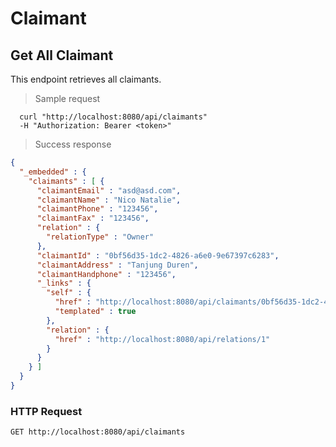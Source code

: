 # Claimant

## Get All Claimant
This endpoint retrieves all claimants.

> Sample request

```shell
  curl "http://localhost:8080/api/claimants"
  -H "Authorization: Bearer <token>"
```

> Success response

```json
{
  "_embedded" : {
    "claimants" : [ {
      "claimantEmail" : "asd@asd.com",
      "claimantName" : "Nico Natalie",
      "claimantPhone" : "123456",
      "claimantFax" : "123456",
      "relation" : {
        "relationType" : "Owner"
      },
      "claimantId" : "0bf56d35-1dc2-4826-a6e0-9e67397c6283",
      "claimantAddress" : "Tanjung Duren",
      "claimantHandphone" : "123456",
      "_links" : {
        "self" : {
          "href" : "http://localhost:8080/api/claimants/0bf56d35-1dc2-4826-a6e0-9e67397c6283{?projection}",
          "templated" : true
        },
        "relation" : {
          "href" : "http://localhost:8080/api/relations/1"
        }
      }
    } ]
  }
}
```

### HTTP Request

`GET http://localhost:8080/api/claimants`

